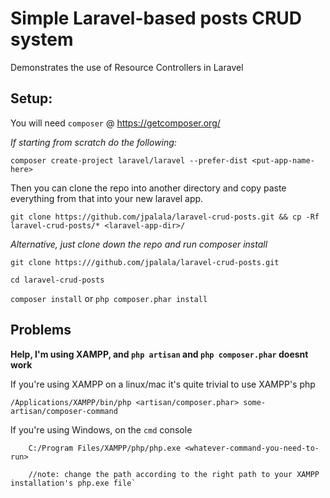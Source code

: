 Simple Laravel-based posts CRUD system
======================================

Demonstrates the use of Resource Controllers in Laravel


Setup:
-----

You will need `composer` @ https://getcomposer.org/

*If starting from scratch do the following:*

`composer create-project laravel/laravel --prefer-dist <put-app-name-here>`

Then you can clone the repo into another directory and copy paste everything from that into your new laravel app.

`git clone https://github.com/jpalala/laravel-crud-posts.git && cp -Rf laravel-crud-posts/* <laravel-app-dir>/`

*Alternative, just clone down the repo and run composer install*

`git clone https:///github.com/jpalala/laravel-crud-posts.git`

`cd laravel-crud-posts`

`composer install` or `php composer.phar install` 

Problems
--------

**Help, I'm using XAMPP, and `php artisan` and `php composer.phar` doesnt work**

If you're using XAMPP on a linux/mac it's quite trivial to use XAMPP's php

`/Applications/XAMPP/bin/php <artisan/composer.phar> some-artisan/composer-command`


If you're using Windows, on the `cmd` console

        C:/Program Files/XAMPP/php/php.exe <whatever-command-you-need-to-run> 
    
        //note: change the path according to the right path to your XAMPP installation's php.exe file`



